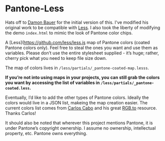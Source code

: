 Pantone-Less
============

Hats off to [Damon Bauer](https://github.com/damonbauer/Pantone-Sass) for the initial version of this. I've modified his original work to be compatible with [Less](https://github.com/less/less.js). I also took the liberty of modifying the demo `index.html` to mimic the look of Pantone color chips.

A [Less](https://github.com/less/less.js map of Pantone colors (coated Pantone colors only). Feel free to steal the ones you want and use them as variables. Please don’t use the entire stylesheet supplied - it’s huge; rather, cherry pick what you need to keep file size down.

The map of colors lives in `/less/partials/_pantone-coated-map.lesss`.

**If you’re not into using maps in your projects, you can still grab the colors you want by accessing the list of variables in `/less/partials/_pantone-coated.less`.**

Eventually, I’d like to add the other types of Pantone colors. Ideally the colors would live in a JSON list, makeing the map creation easier. The current colors list comes from [Carlos Cabo](http://carloscabo.com/) and his great [RGB.to](http://rgb.to/) resource. Thanks Carlos!

It should also be noted that wherever this project mentions Pantone, it is under Pantone’s copyright ownership. I assume no ownership, intellectual property, etc. Pantone owns everything.